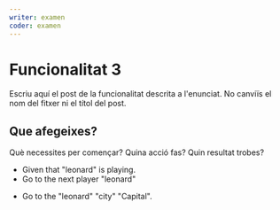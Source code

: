 ```yaml
---
writer: examen
coder: examen
---
```

# Funcionalitat 3

Escriu aquí el post de la funcionalitat descrita a l'enunciat.
No canviïs el nom del fitxer ni el títol del post.

## Que afegeixes?

Què necessites per començar? Quina acció fas? Quin resultat trobes? 

 * Given that "leonard" is playing.
 * Go to the next player "leonard"
 <!-- SNAPSHOT status=200 -->
 * Go to the "leonard" "city" "Capital".

